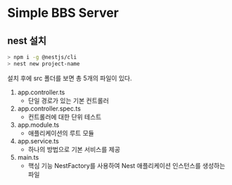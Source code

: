 # Simple BBS Server

## nest 설치

```sh
> npm i -g @nestjs/cli
> nest new project-name
```

설치 후에 src 폴더를 보면 총 5개의 파일이 있다.

1. app.controller.ts
   - 단일 경로가 있는 기본 컨트롤러
2. app.controller.spec.ts
   - 컨트롤러에 대한 단위 테스트
3. app.module.ts
   - 애플리케이션의 루트 모듈
4. app.service.ts
   - 하나의 방법으로 기본 서비스를 제공
5. main.ts
   - 핵심 기능 NestFactory를 사용하여 Nest 애플리케이션 인스턴스를 생성하는 파일
